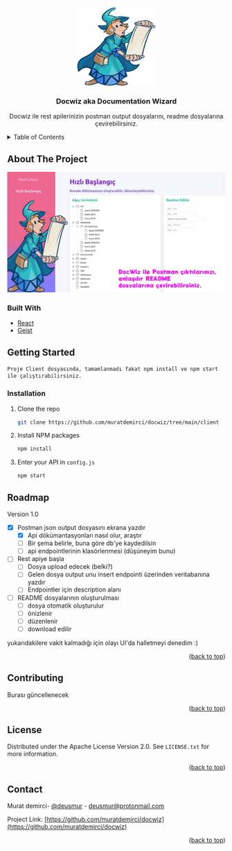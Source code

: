 <div id="top"></div>


<!-- PROJECT LOGO -->
<br />
<div align="center">
  <a href="https://github.com/othneildrew/Best-README-Template">
    <img src="images/logo.png" alt="Logo" width="180" height="180">
  </a>

  <h3 align="center">Docwiz aka Documentation Wizard</h3>

  <p align="center">
    Docwiz ile rest apilerinizin postman output dosyalarını, readme dosyalarına çevirebilirsiniz.
    <br />
  </p>
</div>



<!-- TABLE OF CONTENTS -->
<details>
  <summary>Table of Contents</summary>
  <ol>
    <li>
      <a href="#about-the-project">About The Project</a>
      <ul>
        <li><a href="#built-with">Built With</a></li>
      </ul>
    </li>
    <li>
      <a href="#getting-started">Getting Started</a>
      <ul>
        <li><a href="#prerequisites">Prerequisites</a></li>
        <li><a href="#installation">Installation</a></li>
      </ul>
    </li>
    <li><a href="#usage">Usage</a></li>
    <li><a href="#roadmap">Roadmap</a></li>
    <li><a href="#contributing">Contributing</a></li>
    <li><a href="#license">License</a></li>
    <li><a href="#contact">Contact</a></li>
    <li><a href="#acknowledgments">Acknowledgments</a></li>
  </ol>
</details>



<!-- ABOUT THE PROJECT -->
## About The Project

<img src="images/docwiz-reklam.jpg" alt="howto" title="howto">



### Built With


* [React](https://reactjs.org/)
* [Geist](https://react.geist-ui.dev/)


<!-- GETTING STARTED -->
## Getting Started

    Proje Client dosyasında, tamamlanmadı fakat npm install ve npm start ile çalıştırabilirsiniz.


### Installation

1. Clone the repo
   ```sh
   git clone https://github.com/muratdemirci/docwiz/tree/main/client
   ```
2. Install NPM packages
   ```sh
   npm install
   ```
3. Enter your API in `config.js`
   ```sh
   npm start
   ```



<!-- ROADMAP -->
## Roadmap

Version 1.0
- [x] Postman json output dosyasını ekrana yazdır
    - [x] Api dökümantasyonları nasıl olur, araştır
    - [ ] Bir şema belirle, buna göre db'ye kaydedilsin
    - [ ] api endpointlerinin klasörlenmesi (düşüneyim bunu)

- [ ] Rest apiye başla
    - [ ] Dosya upload edecek (belki?)
    - [ ] Gelen dosya output unu insert endpointi üzerinden veritabanına yazdır
    - [ ] Endpointler için description alanı

- [ ] README dosyalarının oluşturulması
    - [ ] dosya otomatik oluşturulur
    - [ ] önizlenir
    - [ ] düzenlenir
    - [ ] download edilir

yukarıdakilere vakit kalmadığı için olayı UI'da halletmeyi denedim :)

<p align="right">(<a href="#top">back to top</a>)</p>



<!-- CONTRIBUTING -->
## Contributing

Burası güncellenecek

<p align="right">(<a href="#top">back to top</a>)</p>



<!-- LICENSE -->
## License

Distributed under the Apache License Version 2.0. See `LICENSE.txt` for more information.

<p align="right">(<a href="#top">back to top</a>)</p>



<!-- CONTACT -->
## Contact

Murat demirci- [@deusmur](https://twitter.com/deusmur) - deusmur@protonmail.com

Project Link: [https://github.com/muratdemirci/docwiz](https://github.com/muratdemirci/docwiz)

<p align="right">(<a href="#top">back to top</a>)</p>
